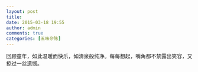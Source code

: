 ```yaml
---
layout: post
title: 
date: 2015-03-18 19:55
author: admin
comments: true
categories: [五味杂陈]
---
```

回顾童年，如此温暖而快乐，如清泉般纯净。每每想起，嘴角都不禁露出笑容，又掠过一丝遗憾。
